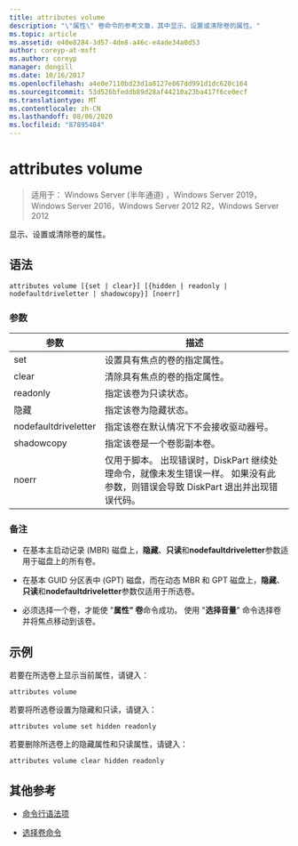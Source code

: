 ```yaml
---
title: attributes volume
description: "\"属性\" 卷命令的参考文章，其中显示、设置或清除卷的属性。"
ms.topic: article
ms.assetid: e40e8284-3d57-4de8-a46c-e4ade34a0d53
author: coreyp-at-msft
ms.author: coreyp
manager: dongill
ms.date: 10/16/2017
ms.openlocfilehash: a4e0e7110bd23d1a8127e867dd991d1dc620c164
ms.sourcegitcommit: 53d526bfeddb89d28af44210a23ba417f6ce0ecf
ms.translationtype: MT
ms.contentlocale: zh-CN
ms.lasthandoff: 08/06/2020
ms.locfileid: "87895484"
---
```

# <a name="attributes-volume"></a>attributes volume

> 适用于： Windows Server (半年通道) ，Windows Server 2019，Windows Server 2016，Windows Server 2012 R2，Windows Server 2012

显示、设置或清除卷的属性。

## <a name="syntax"></a>语法

```
attributes volume [{set | clear}] [{hidden | readonly | nodefaultdriveletter | shadowcopy}] [noerr]
```

### <a name="parameters"></a>参数

| 参数 | 描述 |
| ------- | -------- |
| set | 设置具有焦点的卷的指定属性。 |
| clear | 清除具有焦点的卷的指定属性。 |
| readonly | 指定该卷为只读状态。 |
| 隐藏 | 指定该卷为隐藏状态。 |
| nodefaultdriveletter | 指定该卷在默认情况下不会接收驱动器号。 |
| shadowcopy | 指定该卷是一个卷影副本卷。 |
| noerr | 仅用于脚本。 出现错误时，DiskPart 继续处理命令，就像未发生错误一样。 如果没有此参数，则错误会导致 DiskPart 退出并出现错误代码。 |

### <a name="remarks"></a>备注

- 在基本主启动记录 (MBR) 磁盘上，**隐藏**、**只读**和**nodefaultdriveletter**参数适用于磁盘上的所有卷。

- 在基本 GUID 分区表中 (GPT) 磁盘，而在动态 MBR 和 GPT 磁盘上，**隐藏**、**只读**和**nodefaultdriveletter**参数仅适用于所选卷。

- 必须选择一个卷，才能使 "**属性" 卷**命令成功。 使用 "**选择音量**" 命令选择卷并将焦点移动到该卷。

## <a name="examples"></a>示例

若要在所选卷上显示当前属性，请键入：

```
attributes volume
```

若要将所选卷设置为隐藏和只读，请键入：

```
attributes volume set hidden readonly
```

若要删除所选卷上的隐藏属性和只读属性，请键入：

```
attributes volume clear hidden readonly
```

## <a name="additional-references"></a>其他参考

- [命令行语法项](command-line-syntax-key.md)

- [选择卷命令](select-volume.md)
